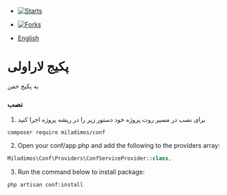 - [![Starts](https://img.shields.io/github/stars/miladimos/conf?style=flat&logo=github)](https://github.com/miladimos/conf/forks)
- [![Forks](https://img.shields.io/github/forks/miladimos/conf?style=flat&logo=github)](https://github.com/miladimos/conf/stargazers)


- [English](README-en.md)

# پکیج لاراولی 
  یه پکیج خفن


### نصب 

1.  برای نصب در مسیر روت پروژه خود دستور زیر را در ریشه پروژه اجرا کنید 
```
composer require miladimos/conf
```

2. Open your conf/app.php and add the following to the providers array:
```php
Miladimos\Conf\Providers\ConfServiceProvider::class,
```

3. Run the command below to install package:
```
php artisan conf:install
```
